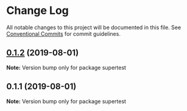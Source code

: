 # Change Log

All notable changes to this project will be documented in this file.
See [Conventional Commits](https://conventionalcommits.org) for commit guidelines.

## [0.1.2](https://github.com/dalborgo/supertest/compare/v0.1.1...v0.1.2) (2019-08-01)

**Note:** Version bump only for package supertest





## 0.1.1 (2019-08-01)

**Note:** Version bump only for package supertest
